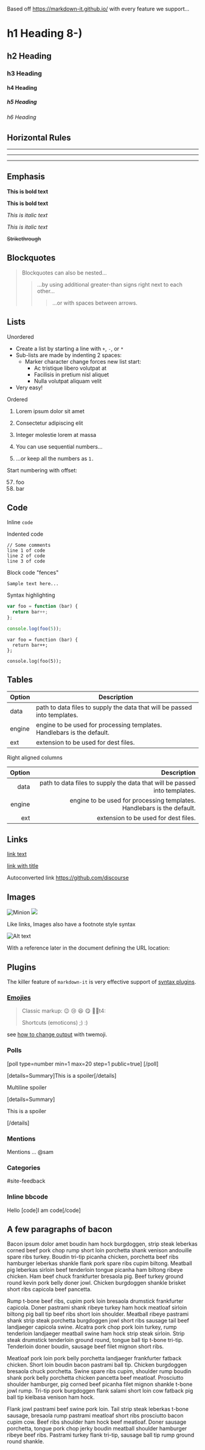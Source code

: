 Based off https://markdown-it.github.io/ with every feature we support...


# h1 Heading 8-)
## h2 Heading
### h3 Heading
#### h4 Heading
##### h5 Heading
###### h6 Heading


## Horizontal Rules

___

---

***


## Emphasis

**This is bold text**

__This is bold text__

*This is italic text*

_This is italic text_

~~Strikethrough~~


## Blockquotes


> Blockquotes can also be nested...
>> ...by using additional greater-than signs right next to each other...
> > > ...or with spaces between arrows.


## Lists

Unordered

+ Create a list by starting a line with `+`, `-`, or `*`
+ Sub-lists are made by indenting 2 spaces:
  - Marker character change forces new list start:
    * Ac tristique libero volutpat at
    + Facilisis in pretium nisl aliquet
    - Nulla volutpat aliquam velit
+ Very easy!

Ordered

1. Lorem ipsum dolor sit amet
2. Consectetur adipiscing elit
3. Integer molestie lorem at massa


1. You can use sequential numbers...
1. ...or keep all the numbers as `1.`

Start numbering with offset:

57. foo
1. bar


## Code

Inline `code`

Indented code

    // Some comments
    line 1 of code
    line 2 of code
    line 3 of code


Block code "fences"

```
Sample text here...
```

Syntax highlighting

``` js
var foo = function (bar) {
  return bar++;
};

console.log(foo(5));
```


```text
var foo = function (bar) {
  return bar++;
};

console.log(foo(5));
```

## Tables

| Option | Description |
| ------ | ----------- |
| data   | path to data files to supply the data that will be passed into templates. |
| engine | engine to be used for processing templates. Handlebars is the default. |
| ext    | extension to be used for dest files. |

Right aligned columns

| Option | Description |
| ------:| -----------:|
| data   | path to data files to supply the data that will be passed into templates. |
| engine | engine to be used for processing templates. Handlebars is the default. |
| ext    | extension to be used for dest files. |


## Links

[link text](http://dev.nodeca.com)

[link with title](http://nodeca.github.io/pica/demo/ "title text!")

Autoconverted link https://github.com/discourse 


## Images

![Minion](/uploads/default/original/1X/f038dc6544a178b470b3014e92377b4dc996b991.png)
![](/uploads/default/original/1X/974402975b9ec316057a9e331bbade74d225bc46.jpg)

Like links, Images also have a footnote style syntax

![Alt text][id]

With a reference later in the document defining the URL location:

[id]: /uploads/default/original/1X/7bd599f0af2da1f370ea7b49ebec6e73c32d722b.jpg  "The Dojocat"


## Plugins

The killer feature of `markdown-it` is very effective support of
[syntax plugins](https://www.npmjs.org/browse/keyword/markdown-it-plugin).


### [Emojies](https://github.com/markdown-it/markdown-it-emoji)

> Classic markup: :wink:  :cry: :laughing: :yum: :surfing_woman:t4:   
>
> Shortcuts (emoticons) ;) :) 

see [how to change output](https://github.com/markdown-it/markdown-it-emoji#change-output) with twemoji.


### Polls

[poll type=number min=1 max=20 step=1 public=true]
[/poll]

[details=Summary]This is a spoiler[/details]


Multiline spoiler

[details=Summary]

This is a spoiler

[/details]


### Mentions
Mentions ... @sam 


### Categories

 #site-feedback

### Inline bbcode

Hello [code]I am code[/code] 



## A few paragraphs of **bacon**

Bacon ipsum dolor amet boudin ham hock burgdoggen, strip steak leberkas corned beef pork chop rump short loin porchetta shank venison andouille spare ribs turkey. Boudin tri-tip picanha chicken, porchetta beef ribs hamburger leberkas shankle flank pork spare ribs cupim biltong. Meatball pig leberkas sirloin beef tenderloin tongue picanha ham biltong ribeye chicken. Ham beef chuck frankfurter bresaola pig. Beef turkey ground round kevin pork belly doner jowl. Chicken burgdoggen shankle brisket short ribs capicola beef pancetta.

Rump t-bone beef ribs, cupim pork loin bresaola drumstick frankfurter capicola. Doner pastrami shank ribeye turkey ham hock meatloaf sirloin biltong pig ball tip beef ribs short loin shoulder. Meatball ribeye pastrami shank strip steak porchetta burgdoggen jowl short ribs sausage tail beef landjaeger capicola swine. Alcatra pork chop pork loin turkey, rump tenderloin landjaeger meatball swine ham hock strip steak sirloin. Strip steak drumstick tenderloin ground round, tongue ball tip t-bone tri-tip. Tenderloin doner boudin, sausage beef filet mignon short ribs.

Meatloaf pork loin pork belly porchetta landjaeger frankfurter fatback chicken. Short loin boudin bacon pastrami ball tip. Chicken burgdoggen bresaola chuck porchetta. Swine spare ribs cupim, shoulder rump boudin shank pork belly porchetta chicken pancetta beef meatloaf. Prosciutto shoulder hamburger, pig corned beef picanha filet mignon shankle t-bone jowl rump. Tri-tip pork burgdoggen flank salami short loin cow fatback pig ball tip kielbasa venison ham hock.

Flank jowl pastrami beef swine pork loin. Tail strip steak leberkas t-bone sausage, bresaola rump pastrami meatloaf short ribs prosciutto bacon cupim cow. Beef ribs shoulder ham hock beef meatloaf. Doner sausage porchetta, tongue pork chop jerky boudin meatball shoulder hamburger ribeye beef ribs. Pastrami turkey flank tri-tip, sausage ball tip rump ground round shankle.
